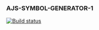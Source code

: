 ### AJS-SYMBOL-GENERATOR-1

[![Build status](https://ci.appveyor.com/api/projects/status/cv9jt4q9koks5pc8?svg=true)](https://ci.appveyor.com/project/theart84/ajs-symbol-generator-1)
